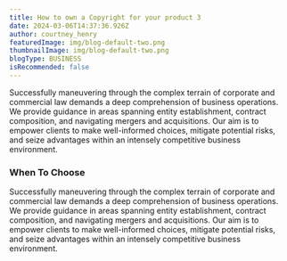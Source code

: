 ```yaml
---
title: How to own a Copyright for your product 3
date: 2024-03-06T14:37:36.926Z
author: courtney_henry
featuredImage: img/blog-default-two.png
thumbnailImage: img/blog-default-two.png
blogType: BUSINESS
isRecommended: false
---
```

Successfully maneuvering through the complex terrain of corporate and commercial law demands a deep comprehension of business operations. We provide guidance in areas spanning entity establishment, contract composition, and navigating mergers and acquisitions. Our aim is to empower clients to make well-informed choices, mitigate potential risks, and seize advantages within an intensely competitive business environment.

### When To Choose

Successfully maneuvering through the complex terrain of corporate and commercial law demands a deep comprehension of business operations. We provide guidance in areas spanning entity establishment, contract composition, and navigating mergers and acquisitions. Our aim is to empower clients to make well-informed choices, mitigate potential risks, and seize advantages within an intensely competitive business environment.
